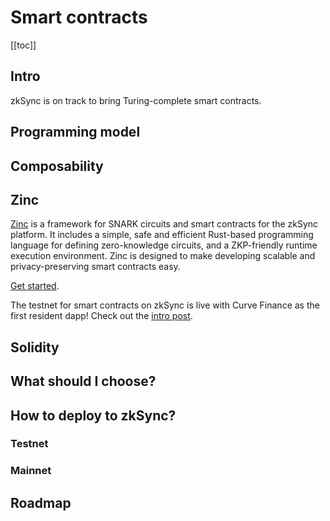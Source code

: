 # Smart contracts

[[toc]]

## Intro

zkSync is on track to bring Turing-complete smart contracts.

## Programming model

## Composability

## Zinc

[Zinc](https://github.com/matter-labs/zinc) is a framework for SNARK circuits and smart contracts for the zkSync
platform. It includes a simple, safe and efficient Rust-based programming language for defining zero-knowledge circuits,
and a ZKP-friendly runtime execution environment. Zinc is designed to make developing scalable and privacy-preserving
smart contracts easy.

[Get started](https://zinc.zksync.io/).

The testnet for smart contracts on zkSync is live with Curve Finance as the first resident dapp! Check out the
[intro post](https://medium.com/@matterlabs/5a72c496b350).

## Solidity

## What should I choose?

## How to deploy to zkSync?

### Testnet

### Mainnet

## Roadmap
